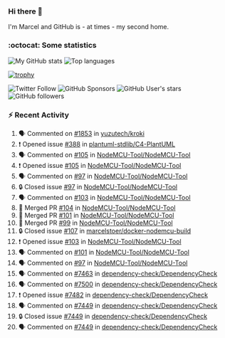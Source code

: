 ### Hi there 👋

I'm Marcel and GitHub is - at times - my second home.

<!--
**marcelstoer/marcelstoer** is a ✨ _special_ ✨ repository because its `README.md` (this file) appears on your GitHub profile.

Here are some ideas to get you started:

- 🔭 I’m currently working on ...
- 🌱 I’m currently learning ...
- 👯 I’m looking to collaborate on ...
- 🤔 I’m looking for help with ...
- 💬 Ask me about ...
- 📫 How to reach me: ...
- 😄 Pronouns: ...
- ⚡ Fun fact: ...
-->

### :octocat: Some statistics

<!-- https://github.com/anuraghazra/github-readme-stats -->

![My GitHub stats](https://github-readme-stats.vercel.app/api?username=marcelstoer&count_private=true&show_icons=true&hide_title=true)
![Top languages](https://github-readme-stats.vercel.app/api/top-langs/?username=marcelstoer&layout=compact&count_private=true&show_icons=true&hide_title=true&langs_count=10)

[![trophy](https://github-profile-trophy.vercel.app/?username=marcelstoer)](https://github.com/marcelstoer)

![Twitter Follow](https://img.shields.io/twitter/follow/frightanic?style=social)
![GitHub Sponsors](https://img.shields.io/github/sponsors/marcelstoer?style=social)
![GitHub User's stars](https://img.shields.io/github/stars/marcelstoer?style=social)
![GitHub followers](https://img.shields.io/github/followers/marcelstoer?style=social)

### :zap: Recent Activity

<!--START_SECTION:activity-->
1. 🗣 Commented on [#1853](https://github.com/yuzutech/kroki/issues/1853#issuecomment-2733640596) in [yuzutech/kroki](https://github.com/yuzutech/kroki)
2. ❗ Opened issue [#388](https://github.com/plantuml-stdlib/C4-PlantUML/issues/388) in [plantuml-stdlib/C4-PlantUML](https://github.com/plantuml-stdlib/C4-PlantUML)
3. 🗣 Commented on [#105](https://github.com/NodeMCU-Tool/NodeMCU-Tool/issues/105#issuecomment-2729395462) in [NodeMCU-Tool/NodeMCU-Tool](https://github.com/NodeMCU-Tool/NodeMCU-Tool)
4. ❗ Opened issue [#105](https://github.com/NodeMCU-Tool/NodeMCU-Tool/issues/105) in [NodeMCU-Tool/NodeMCU-Tool](https://github.com/NodeMCU-Tool/NodeMCU-Tool)
5. 🗣 Commented on [#97](https://github.com/NodeMCU-Tool/NodeMCU-Tool/issues/97#issuecomment-2727593394) in [NodeMCU-Tool/NodeMCU-Tool](https://github.com/NodeMCU-Tool/NodeMCU-Tool)
6. 🔒 Closed issue [#97](https://github.com/NodeMCU-Tool/NodeMCU-Tool/issues/97) in [NodeMCU-Tool/NodeMCU-Tool](https://github.com/NodeMCU-Tool/NodeMCU-Tool)
7. 🗣 Commented on [#103](https://github.com/NodeMCU-Tool/NodeMCU-Tool/issues/103#issuecomment-2727592385) in [NodeMCU-Tool/NodeMCU-Tool](https://github.com/NodeMCU-Tool/NodeMCU-Tool)
8. 🎉 Merged PR [#104](https://github.com/NodeMCU-Tool/NodeMCU-Tool/pull/104) in [NodeMCU-Tool/NodeMCU-Tool](https://github.com/NodeMCU-Tool/NodeMCU-Tool)
9. 🎉 Merged PR [#101](https://github.com/NodeMCU-Tool/NodeMCU-Tool/pull/101) in [NodeMCU-Tool/NodeMCU-Tool](https://github.com/NodeMCU-Tool/NodeMCU-Tool)
10. 🎉 Merged PR [#99](https://github.com/NodeMCU-Tool/NodeMCU-Tool/pull/99) in [NodeMCU-Tool/NodeMCU-Tool](https://github.com/NodeMCU-Tool/NodeMCU-Tool)
11. 🔒 Closed issue [#107](https://github.com/marcelstoer/docker-nodemcu-build/issues/107) in [marcelstoer/docker-nodemcu-build](https://github.com/marcelstoer/docker-nodemcu-build)
12. ❗ Opened issue [#103](https://github.com/NodeMCU-Tool/NodeMCU-Tool/issues/103) in [NodeMCU-Tool/NodeMCU-Tool](https://github.com/NodeMCU-Tool/NodeMCU-Tool)
13. 🗣 Commented on [#101](https://github.com/NodeMCU-Tool/NodeMCU-Tool/pull/101#issuecomment-2726474200) in [NodeMCU-Tool/NodeMCU-Tool](https://github.com/NodeMCU-Tool/NodeMCU-Tool)
14. 🗣 Commented on [#97](https://github.com/NodeMCU-Tool/NodeMCU-Tool/issues/97#issuecomment-2726405837) in [NodeMCU-Tool/NodeMCU-Tool](https://github.com/NodeMCU-Tool/NodeMCU-Tool)
15. 🗣 Commented on [#7463](https://github.com/dependency-check/DependencyCheck/issues/7463#issuecomment-2706406020) in [dependency-check/DependencyCheck](https://github.com/dependency-check/DependencyCheck)
16. 🗣 Commented on [#7500](https://github.com/dependency-check/DependencyCheck/issues/7500#issuecomment-2703046576) in [dependency-check/DependencyCheck](https://github.com/dependency-check/DependencyCheck)
17. ❗ Opened issue [#7482](https://github.com/dependency-check/DependencyCheck/issues/7482) in [dependency-check/DependencyCheck](https://github.com/dependency-check/DependencyCheck)
18. 🗣 Commented on [#7449](https://github.com/dependency-check/DependencyCheck/issues/7449#issuecomment-2690073562) in [dependency-check/DependencyCheck](https://github.com/dependency-check/DependencyCheck)
19. 🔒 Closed issue [#7449](https://github.com/dependency-check/DependencyCheck/issues/7449) in [dependency-check/DependencyCheck](https://github.com/dependency-check/DependencyCheck)
20. 🗣 Commented on [#7449](https://github.com/dependency-check/DependencyCheck/issues/7449#issuecomment-2687234722) in [dependency-check/DependencyCheck](https://github.com/dependency-check/DependencyCheck)
<!--END_SECTION:activity-->

